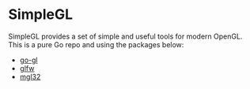 # SimpleGL
SimpleGL provides a set of simple and useful tools for modern OpenGL.  
This is a pure Go repo and using the packages below:
 - [go-gl]
 - [glfw]
 - [mgl32]

[go-gl]: (https://github.com/go-gl/gl)
[glfw]: (https://github.com/go-gl/glfw)
[mgl32]: (https://github.com/go-gl/mathgl)